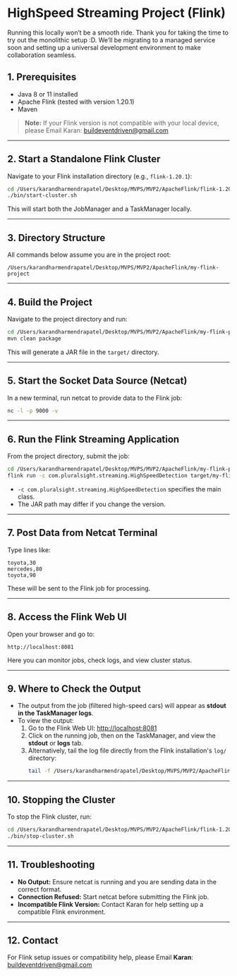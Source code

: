 # HighSpeed Streaming Project (Flink)

Running this locally won’t be a smooth ride. Thank you for taking the time to try out the monolithic setup :D.  We’ll be migrating to a managed service soon and setting up a universal development environment to make collaboration seamless. 

## 1. Prerequisites
- Java 8 or 11 installed
- Apache Flink (tested with version 1.20.1)
- Maven

> **Note:** If your Flink version is not compatible with your local device, please Email Karan: buildeventdriven@gmail.com 

---

## 2. Start a Standalone Flink Cluster
Navigate to your Flink installation directory (e.g., `flink-1.20.1`):
```sh
cd /Users/karandharmendrapatel/Desktop/MVPS/MVP2/ApacheFlink/flink-1.20.1
./bin/start-cluster.sh
```
This will start both the JobManager and a TaskManager locally.

---

## 3. Directory Structure
All commands below assume you are in the project root:
```
/Users/karandharmendrapatel/Desktop/MVPS/MVP2/ApacheFlink/my-flink-project
```

---

## 4. Build the Project
Navigate to the project directory and run:
```sh
cd /Users/karandharmendrapatel/Desktop/MVPS/MVP2/ApacheFlink/my-flink-project
mvn clean package
```
This will generate a JAR file in the `target/` directory.

---

## 5. Start the Socket Data Source (Netcat)
In a new terminal, run netcat to provide data to the Flink job:
```sh
nc -l -p 9000 -v
```

---

## 6. Run the Flink Streaming Application
From the project directory, submit the job:
```sh
cd /Users/karandharmendrapatel/Desktop/MVPS/MVP2/ApacheFlink/my-flink-project
flink run -c com.pluralsight.streaming.HighSpeedDetection target/my-flink-project-1.0.jar
```
- `-c com.pluralsight.streaming.HighSpeedDetection` specifies the main class.
- The JAR path may differ if you change the version.

---

## 7. Post Data from Netcat Terminal
Type lines like:
```
toyota,30
mercedes,80
toyota,90
```
These will be sent to the Flink job for processing.

---

## 8. Access the Flink Web UI
Open your browser and go to:
```
http://localhost:8081
```
Here you can monitor jobs, check logs, and view cluster status.

---

## 9. Where to Check the Output
- The output from the job (filtered high-speed cars) will appear as **stdout in the TaskManager logs**.
- To view the output:
  1. Go to the Flink Web UI: [http://localhost:8081](http://localhost:8081)
  2. Click on the running job, then on the TaskManager, and view the **stdout** or **logs** tab.
  3. Alternatively, tail the log file directly from the Flink installation's `log/` directory:
     ```sh
     tail -f /Users/karandharmendrapatel/Desktop/MVPS/MVP2/ApacheFlink/flink-1.20.1/log/flink-*-taskexecutor-*.log
     ```

---

## 10. Stopping the Cluster
To stop the Flink cluster, run:
```sh
cd /Users/karandharmendrapatel/Desktop/MVPS/MVP2/ApacheFlink/flink-1.20.1
./bin/stop-cluster.sh
```

---

## 11. Troubleshooting
- **No Output:** Ensure netcat is running and you are sending data in the correct format.
- **Connection Refused:** Start netcat before submitting the Flink job.
- **Incompatible Flink Version:** Contact Karan for help setting up a compatible Flink environment.

---

## 12. Contact
For Flink setup issues or compatibility help, please Email **Karan**: buildeventdriven@gmail.com